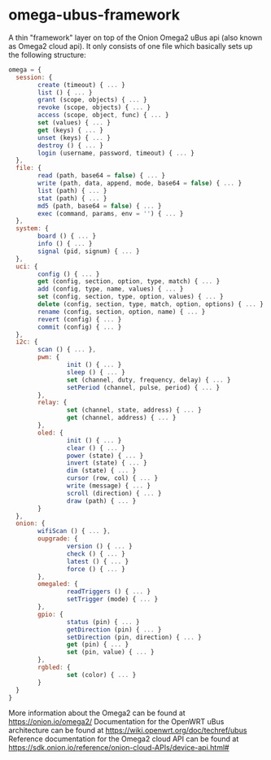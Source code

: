 # omega-ubus-framework

A thin "framework" layer on top of the Onion Omega2 uBus api (also known as Omega2 cloud api).
It only consists of one file which basically sets up the following structure:

```javascript
omega = {
  session: {
        create (timeout) { ... }
        list () { ... }
        grant (scope, objects) { ... }
        revoke (scope, objects) { ... }
        access (scope, object, func) { ... }
        set (values) { ... }
        get (keys) { ... }
        unset (keys) { ... }
        destroy () { ... }
        login (username, password, timeout) { ... }
  },
  file: {
        read (path, base64 = false) { ... }
        write (path, data, append, mode, base64 = false) { ... }
        list (path) { ... }
        stat (path) { ... }
        md5 (path, base64 = false) { ... }
        exec (command, params, env = '') { ... }
  },
  system: {
        board () { ... }
        info () { ... }
        signal (pid, signum) { ... }
  },
  uci: {
        config () { ... }
        get (config, section, option, type, match) { ... }
        add (config, type, name, values) { ... }
        set (config, section, type, option, values) { ... }
        delete (config, section, type, match, option, options) { ... }
        rename (config, section, option, name) { ... }
        revert (config) { ... }
        commit (config) { ... }
  },
  i2c: {
        scan () { ... },
        pwm: {
                init () { ... }
                sleep () { ... }
                set (channel, duty, frequency, delay) { ... }
                setPeriod (channel, pulse, period) { ... }
        },
        relay: {
                set (channel, state, address) { ... }
                get (channel, address) { ... }
        },
        oled: {
                init () { ... }
                clear () { ... }
                power (state) { ... }
                invert (state) { ... }
                dim (state) { ... }
                cursor (row, col) { ... }
                write (message) { ... }
                scroll (direction) { ... }
                draw (path) { ... }
        }
  },
  onion: {
        wifiScan () { ... },
        oupgrade: {
                version () { ... }
                check () { ... }
                latest () { ... }
                force () { ... }
        },
        omegaled: {
                readTriggers () { ... }
                setTrigger (mode) { ... }
        },
        gpio: {
                status (pin) { ... }
                getDirection (pin) { ... }
                setDirection (pin, direction) { ... }
                get (pin) { ... }
                set (pin, value) { ... }
        },
        rgbled: {
                set (color) { ... }
        }
  }
}
```

More information about the Omega2 can be found at https://onion.io/omega2/
Documentation for the OpenWRT uBus architecture can be found at https://wiki.openwrt.org/doc/techref/ubus
Reference documentation for the Omega2 cloud API can be found at https://sdk.onion.io/reference/onion-cloud-APIs/device-api.html#
